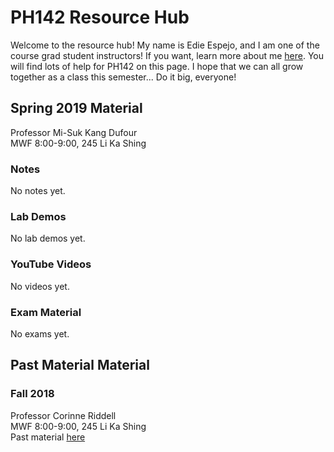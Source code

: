 # PH142 Resource Hub
Welcome to the resource hub! My name is Edie Espejo, and I am one of the course grad student instructors! If you want, learn more about me <a href="">here</a>. You will find lots of help for PH142 on this page. I hope that we can all grow together as a class this semester... Do it big, everyone!

## Spring 2019 Material
Professor Mi-Suk Kang Dufour  
MWF 8:00-9:00, 245 Li Ka Shing  

### Notes
No notes yet.

### Lab Demos
No lab demos yet.

### YouTube Videos
No videos yet.

### Exam Material
No exams yet.


## Past Material Material

### Fall 2018
Professor Corinne Riddell  
MWF 8:00-9:00, 245 Li Ka Shing  
Past material <a href="archives/2018-fall">here</a>
